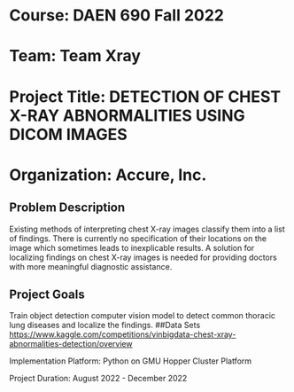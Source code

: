 # Course: DAEN 690 Fall 2022
# Team: Team Xray

# Project Title: DETECTION OF CHEST X-RAY ABNORMALITIES USING DICOM IMAGES
# Organization: Accure, Inc.

## Problem Description
Existing methods of interpreting chest X-ray images classify them into a list of findings. There is currently no specification of their locations on the image which sometimes leads to inexplicable results. A solution for localizing findings on chest X-ray images is needed for providing doctors with more meaningful diagnostic assistance.

## Project Goals
Train object detection computer vision model to detect common thoracic lung diseases and localize the findings.
##Data Sets
https://www.kaggle.com/competitions/vinbigdata-chest-xray-abnormalities-detection/overview

Implementation Platform: Python on GMU Hopper Cluster Platform

Project Duration: August 2022 - December 2022
##

